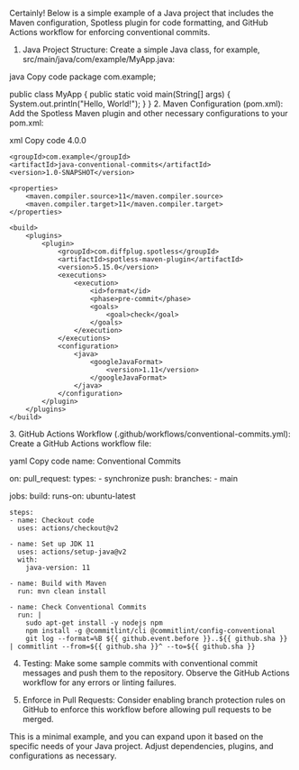 Certainly! Below is a simple example of a Java project that includes the Maven configuration, Spotless plugin for code formatting, and GitHub Actions workflow for enforcing conventional commits.


1. Java Project Structure:
Create a simple Java class, for example, src/main/java/com/example/MyApp.java:

java
Copy code
package com.example;

public class MyApp {
    public static void main(String[] args) {
        System.out.println("Hello, World!");
    }
}
2. Maven Configuration (pom.xml):
Add the Spotless Maven plugin and other necessary configurations to your pom.xml:

xml
Copy code
<project xmlns="http://maven.apache.org/POM/4.0.0"
         xmlns:xsi="http://www.w3.org/2001/XMLSchema-instance"
         xsi:schemaLocation="http://maven.apache.org/POM/4.0.0 http://maven.apache.org/xsd/maven-4.0.0.xsd">
    <modelVersion>4.0.0</modelVersion>

    <groupId>com.example</groupId>
    <artifactId>java-conventional-commits</artifactId>
    <version>1.0-SNAPSHOT</version>

    <properties>
        <maven.compiler.source>11</maven.compiler.source>
        <maven.compiler.target>11</maven.compiler.target>
    </properties>

    <build>
        <plugins>
            <plugin>
                <groupId>com.diffplug.spotless</groupId>
                <artifactId>spotless-maven-plugin</artifactId>
                <version>5.15.0</version>
                <executions>
                    <execution>
                        <id>format</id>
                        <phase>pre-commit</phase>
                        <goals>
                            <goal>check</goal>
                        </goals>
                    </execution>
                </executions>
                <configuration>
                    <java>
                        <googleJavaFormat>
                            <version>1.11</version>
                        </googleJavaFormat>
                    </java>
                </configuration>
            </plugin>
        </plugins>
    </build>
</project>
3. GitHub Actions Workflow (.github/workflows/conventional-commits.yml):
Create a GitHub Actions workflow file:

yaml
Copy code
name: Conventional Commits

on:
  pull_request:
    types:
      - synchronize
  push:
    branches:
      - main

jobs:
  build:
    runs-on: ubuntu-latest

    steps:
    - name: Checkout code
      uses: actions/checkout@v2

    - name: Set up JDK 11
      uses: actions/setup-java@v2
      with:
        java-version: 11

    - name: Build with Maven
      run: mvn clean install

    - name: Check Conventional Commits
      run: |
        sudo apt-get install -y nodejs npm
        npm install -g @commitlint/cli @commitlint/config-conventional
        git log --format=%B ${{ github.event.before }}..${{ github.sha }} | commitlint --from=${{ github.sha }}^ --to=${{ github.sha }}
4. Testing:
Make some sample commits with conventional commit messages and push them to the repository. Observe the GitHub Actions workflow for any errors or linting failures.

5. Enforce in Pull Requests:
Consider enabling branch protection rules on GitHub to enforce this workflow before allowing pull requests to be merged.

This is a minimal example, and you can expand upon it based on the specific needs of your Java project. Adjust dependencies, plugins, and configurations as necessary.
